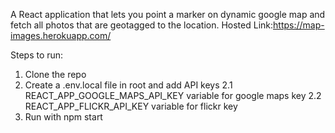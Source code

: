 A React application that lets you point a marker on dynamic google map and fetch all photos that are geotagged to the location.
Hosted Link:https://map-images.herokuapp.com/



Steps to run:

1. Clone the repo
2. Create a .env.local file in root and add API keys
    2.1 REACT_APP_GOOGLE_MAPS_API_KEY variable for google maps key
    2.2 REACT_APP_FLICKR_API_KEY variable for flickr key
3. Run with npm start


